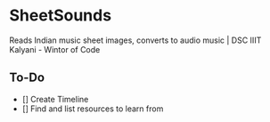 # SheetSounds
Reads Indian music sheet images, converts to audio music | DSC IIIT Kalyani - Wintor of Code

## To-Do
- [] Create Timeline
- [] Find and list resources to learn from
